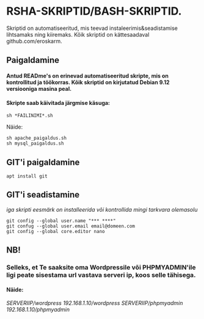 # RSHA-SKRIPTID/BASH-SKRIPTID. 
 Skriptid on automatiseeritud, mis teevad instaleerimis&seadistamise lihtsamaks ning kiiremaks.
Kõik skriptid on kättesaadaval github.com/eroskarm.

## Paigaldamine
#### Antud READme's on erinevad automatiseeritud skripte, mis on kontrollitud ja töökorras. Kõik skriptid on kirjutatud Debian 9.12 versiooniga masina peal.
#### Skripte saab käivitada järgmise käsuga:
```
sh *FAILINIMI*.sh
```
Näide:
```
sh apache_paigaldus.sh
sh mysql_paigaldus.sh
```


## GIT'i paigaldamine
```
apt install git
```
## GIT'i seadistamine
*iga skripti eesmärk on installeerida või kontrollida mingi tarkvara olemasolu*
```
git config --global user.name "*** ****"
git confug --global user.email email@domeen.com
git config --global core.editor nano
```
## NB!
### Selleks, et Te saaksite oma Wordpressile või PHPMYADMIN'ile ligi peate sisestama url vastava serveri ip, koos selle tähisega.
#### Näide:
*SERVERIIP/wordpress*
*192.168.1.10/wordpress*
*SERVERIIP/phpmyadmin*
*192.168.1.10/phpmyadmin*


